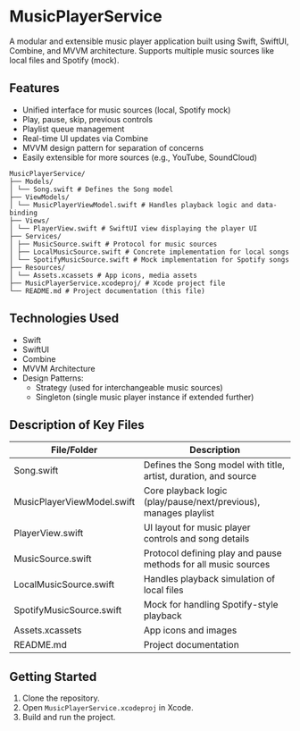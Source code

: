 # MusicPlayerService

A modular and extensible music player application built using Swift, SwiftUI, Combine, and MVVM architecture. Supports multiple music sources like local files and Spotify (mock).

## Features

- Unified interface for music sources (local, Spotify mock)
- Play, pause, skip, previous controls
- Playlist queue management
- Real-time UI updates via Combine
- MVVM design pattern for separation of concerns
- Easily extensible for more sources (e.g., YouTube, SoundCloud)

```plaintext
MusicPlayerService/
├── Models/
│ └── Song.swift # Defines the Song model
├── ViewModels/
│ └── MusicPlayerViewModel.swift # Handles playback logic and data-binding
├── Views/
│ └── PlayerView.swift # SwiftUI view displaying the player UI
├── Services/
│ ├── MusicSource.swift # Protocol for music sources
│ ├── LocalMusicSource.swift # Concrete implementation for local songs
│ └── SpotifyMusicSource.swift # Mock implementation for Spotify songs
├── Resources/
│ └── Assets.xcassets # App icons, media assets
├── MusicPlayerService.xcodeproj/ # Xcode project file
└── README.md # Project documentation (this file)
```

## Technologies Used

- Swift
- SwiftUI
- Combine
- MVVM Architecture
- Design Patterns:
  - Strategy (used for interchangeable music sources)
  - Singleton (single music player instance if extended further)

## Description of Key Files

| File/Folder               | Description                                                        |
|--------------------------|--------------------------------------------------------------------|
| Song.swift               | Defines the Song model with title, artist, duration, and source    |
| MusicPlayerViewModel.swift | Core playback logic (play/pause/next/previous), manages playlist |
| PlayerView.swift         | UI layout for music player controls and song details               |
| MusicSource.swift        | Protocol defining play and pause methods for all music sources     |
| LocalMusicSource.swift   | Handles playback simulation of local files                         |
| SpotifyMusicSource.swift | Mock for handling Spotify-style playback                           |
| Assets.xcassets          | App icons and images                                                |
| README.md                | Project documentation                                               |


## Getting Started
1. Clone the repository.
2. Open `MusicPlayerService.xcodeproj` in Xcode.
3. Build and run the project.
